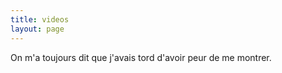 ```yaml
---
title: videos
layout: page
---
```


On m'a toujours dit que j'avais tord d'avoir peur de me montrer.
